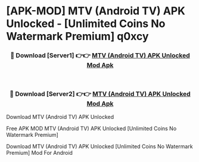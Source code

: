 # [APK-MOD] MTV (Android TV) APK Unlocked - [Unlimited Coins No Watermark Premium] q0xcy



<div align="center">
<h3>🔴 Download [Server1] 👉👉 <a href="https://momento.my/?title=MTV_(Android_TV)_APK_Unlocked">MTV (Android TV) APK Unlocked Mod Apk</a></h3><br>

<h3>🔴 Download [Server2] 👉👉 <a href="https://momento.my/?title=MTV_(Android_TV)_APK_Unlocked">MTV (Android TV) APK Unlocked Mod Apk</a></h3>
</div>



Download MTV (Android TV) APK Unlocked 

Free APK MOD MTV (Android TV) APK Unlocked [Unlimited Coins No Watermark Premium]

Download MTV (Android TV) APK Unlocked [Unlimited Coins No Watermark Premium] Mod For Android
